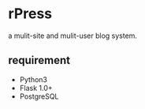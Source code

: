 # rPress
a mulit-site and mulit-user blog system.

## requirement
- Python3
- Flask 1.0+
- PostgreSQL
